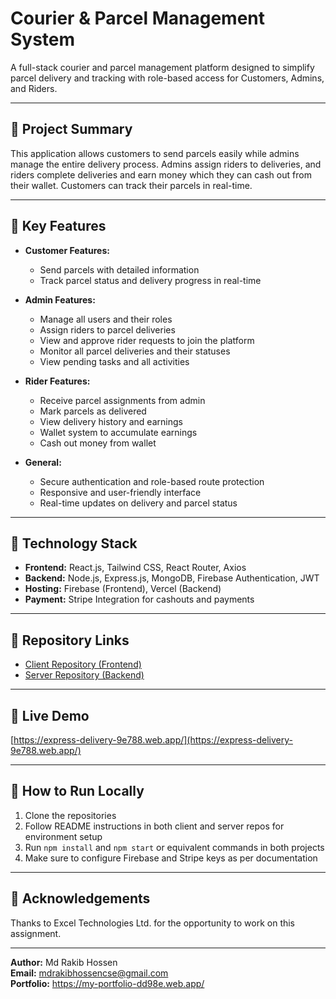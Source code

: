 # Courier & Parcel Management System

A full-stack courier and parcel management platform designed to simplify parcel delivery and tracking with role-based access for Customers, Admins, and Riders.

---

## 🚀 Project Summary

This application allows customers to send parcels easily while admins manage the entire delivery process. Admins assign riders to deliveries, and riders complete deliveries and earn money which they can cash out from their wallet. Customers can track their parcels in real-time.

---

## 🧩 Key Features

- **Customer Features:**
  - Send parcels with detailed information
  - Track parcel status and delivery progress in real-time

- **Admin Features:**
  - Manage all users and their roles
  - Assign riders to parcel deliveries
  - View and approve rider requests to join the platform
  - Monitor all parcel deliveries and their statuses
  - View pending tasks and all activities

- **Rider Features:**
  - Receive parcel assignments from admin
  - Mark parcels as delivered
  - View delivery history and earnings
  - Wallet system to accumulate earnings
  - Cash out money from wallet

- **General:**
  - Secure authentication and role-based route protection
  - Responsive and user-friendly interface
  - Real-time updates on delivery and parcel status

---

## 🔧 Technology Stack

- **Frontend:** React.js, Tailwind CSS, React Router, Axios
- **Backend:** Node.js, Express.js, MongoDB, Firebase Authentication, JWT
- **Hosting:** Firebase (Frontend), Vercel (Backend)
- **Payment:** Stripe Integration for cashouts and payments

---

## 📂 Repository Links

- [Client Repository (Frontend)](https://github.com/MdRakibHossen917/courier-and-parcel-management-system-client)
- [Server Repository (Backend)](https://github.com/MdRakibHossen917/courier-and-parcel-management-system-server)

---

## 🔗 Live Demo

[https://express-delivery-9e788.web.app/](https://express-delivery-9e788.web.app/)

---

## 📝 How to Run Locally

1. Clone the repositories
2. Follow README instructions in both client and server repos for environment setup
3. Run `npm install` and `npm start` or equivalent commands in both projects
4. Make sure to configure Firebase and Stripe keys as per documentation

---

## 🙏 Acknowledgements

Thanks to Excel Technologies Ltd. for the opportunity to work on this assignment.

---

**Author:** Md Rakib Hossen  
**Email:** mdrakibhossencse@gmail.com  
**Portfolio:** https://my-portfolio-dd98e.web.app/

